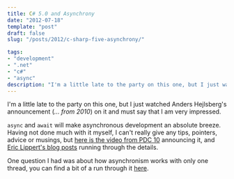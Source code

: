 ```yaml
---
title: C# 5.0 and Asynchrony
date: "2012-07-18"
template: "post"
draft: false
slug: "/posts/2012/c-sharp-five-asynchrony/"

tags:
- "development"
- ".net"
- "c#"
- "async"
description: "I'm a little late to the party on this one, but I just watched Anders Hejlsberg's announcement (*... from 2010*) on it and must say that I am very impressed."
---
```

I'm a little late to the party on this one, but I just watched Anders Hejlsberg's announcement (*... from 2010*) on it and must say that I am very impressed.

`async` and `await` will make asynchronous development an absolute breeze.  Having not done much with it myself, I can't really give any tips, pointers, advice or musings, but [here is the video from PDC 10](http://channel9.msdn.com/events/PDC/PDC10/FT09) announcing it, and [Eric Lippert's blog posts](http://blogs.msdn.com/b/ericlippert/archive/2010/10/28/asynchrony-in-c-5-part-one.aspx) running through the details.

One question I had was about how asynchronism works with only one thread, you can find a bit of a run through it [here](http://krondo.com/?p=1209).